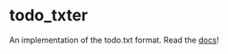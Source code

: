# todo_txter

An implementation of the todo.txt format. Read the [docs](https://docs.rs/todo_txter)!

